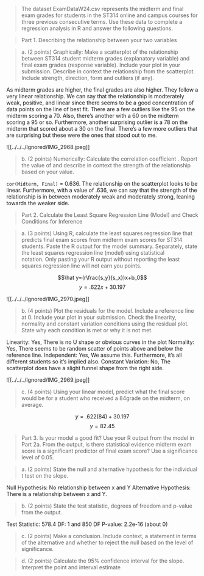 > The dataset ExamDataW24.csv represents the midterm and final exam grades for students in the ST314 online and campus courses for three previous consecutive terms. Use these data to complete a regression analysis in R and answer the following questions. 

> Part 1. Describing the relationship between your two variables

> a. (2 points) Graphically: Make a scatterplot of the relationship between ST314 student midterm grades (explanatory variable) and final exam grades (response variable). Include your plot in your submission. Describe in context the relationship from the scatterplot. Include strength, direction, form and outliers (if any). 

As midterm grades are higher, the final grades are also higher. They follow a very linear relationship. We can say that the relationship is modterately weak, positive, and linear since there seems to be a good concentration of data points on the line of best fit. There are a few outliers like the 95 on the midterm scoring a 70. Also, there’s another with a 60 on the midterm scoring a 95 or so. Furthermore, another surprising outlier is a 78 on the midterm that scored about a 30 on the final. There’s a few more outliers that are surprising but these were the ones that stood out to me.

![[../../../Ignored/IMG_2968.jpeg]]

> b. (2 points) Numerically: Calculate the correlation coefficient . Report the value of and describe in context the strength of the relationship based on your value. 

`cor(Midterm, Final)` = 0.636. The relationship on the scatterplot looks to be linear. Furthermore, with a value of .636, we can say that the strength of the relationship is in between moderately weak and moderately strong, leaning towards the weaker side.

> Part 2. Calculate the Least Square Regression Line (Model) and Check Conditions for Inference

> a. (3 points) Using R, calculate the least squares regression line that predicts final exam scores from midterm exam scores for ST314 students. Paste the R output for the model summary. Separately, state the least squares regression line (model) using statistical notation. Only pasting your R output without reporting the least squares regression line will not earn you points. 

$$\hat y=(r\frac{s_y}{s_x})x+b_0$$
$$y=.622x+30.197$$

![[../../../Ignored/IMG_2970.jpeg]]

> b. (4 points) Plot the residuals for the model. Include a reference line at 0. Include your plot in your submission. Check the linearity, normality and constant variation conditions using the residual plot. State why each condition is met or why it is not met. 

Linearity: Yes, There is no U shape or obvious curves in the plot
Normality: Yes, There seems to be random scatter of points above and below the reference line.
Independent: Yes, We assume this. Furthermore, it’s all different students so it’s implied also.
Constant Variation: No, The scatterplot does have a slight funnel shape from the right side.

![[../../../Ignored/IMG_2969.jpeg]]

> c. (4 points) Using your linear model, predict what the final score would be for a student who received a 84grade on the midterm, on average.

$$y=.622(84)+30.197$$
$$y=82.45$$

> Part 3. Is your model a good fit? Use your R output from the model in Part 2a. From the output, is there statistical evidence midterm exam score is a significant predictor of final exam score? Use a significance level of 0.05. 

> a. (2 points) State the null and alternative hypothesis for the individual t test on the slope. 

Null Hypothesis: No relationship between x and Y
Alternative Hypothesis: There is a relationship between x and Y.

> b. (2 points) State the test statistic, degrees of freedom and p-value from the output. 

Test Statistic: 578.4
DF: 1 and 850 DF
P-value: 2.2e-16 (about 0)

> c. (2 points) Make a conclusion. Include context, a statement in terms of the alternative and whether to reject the null based on the level of significance.   



> d. (2 points) Calculate the 95% confidence interval for the slope. Interpret the point and interval estimate